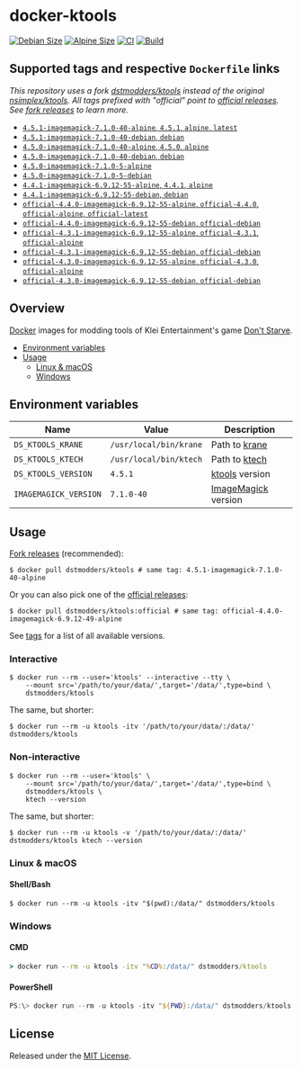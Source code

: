 # docker-ktools

[![Debian Size](https://img.shields.io/docker/image-size/dstmodders/ktools/debian?label=debian%20size)](https://hub.docker.com/r/dstmodders/ktools)
[![Alpine Size](https://img.shields.io/docker/image-size/dstmodders/ktools/alpine?label=alpine%20size)](https://hub.docker.com/r/dstmodders/ktools)
[![CI](https://img.shields.io/github/workflow/status/dstmodders/docker-ktools/CI?label=ci)](https://github.com/dstmodders/docker-ktools/actions/workflows/ci.yml)
[![Build](https://img.shields.io/github/workflow/status/dstmodders/docker-ktools/Build?label=build)](https://github.com/dstmodders/docker-ktools/actions/workflows/build.yml)

## Supported tags and respective `Dockerfile` links

_This repository uses a fork [dstmodders/ktools][] instead of the original
[nsimplex/ktools][]. All tags prefixed with "official" point to
[official releases][]. See [fork releases][] to learn more._

- [`4.5.1-imagemagick-7.1.0-40-alpine`, `4.5.1`, `alpine`, `latest`](https://github.com/dstmodders/docker-ktools/blob/93eb11e8e03a036b81421a9f1b66e35869582540/latest/alpine/Dockerfile)
- [`4.5.1-imagemagick-7.1.0-40-debian`, `debian`](https://github.com/dstmodders/docker-ktools/blob/93eb11e8e03a036b81421a9f1b66e35869582540/latest/debian/Dockerfile)
- [`4.5.0-imagemagick-7.1.0-40-alpine`, `4.5.0`, `alpine`](https://github.com/dstmodders/docker-ktools/blob/93eb11e8e03a036b81421a9f1b66e35869582540/latest/alpine/Dockerfile)
- [`4.5.0-imagemagick-7.1.0-40-debian`, `debian`](https://github.com/dstmodders/docker-ktools/blob/93eb11e8e03a036b81421a9f1b66e35869582540/latest/debian/Dockerfile)
- [`4.5.0-imagemagick-7.1.0-5-alpine`](https://github.com/dstmodders/docker-ktools/blob/ef2d40c3fc2e675ca492371e0e539f13449a1846/latest/alpine/Dockerfile)
- [`4.5.0-imagemagick-7.1.0-5-debian`](https://github.com/dstmodders/docker-ktools/blob/ef2d40c3fc2e675ca492371e0e539f13449a1846/latest/debian/Dockerfile)
- [`4.4.1-imagemagick-6.9.12-55-alpine`, `4.4.1`, `alpine`](https://github.com/dstmodders/docker-ktools/blob/93eb11e8e03a036b81421a9f1b66e35869582540/latest/alpine/Dockerfile)
- [`4.4.1-imagemagick-6.9.12-55-debian`, `debian`](https://github.com/dstmodders/docker-ktools/blob/93eb11e8e03a036b81421a9f1b66e35869582540/latest/debian/Dockerfile)
- [`official-4.4.0-imagemagick-6.9.12-55-alpine`, `official-4.4.0`, `official-alpine`, `official-latest`](https://github.com/dstmodders/docker-ktools/blob/93eb11e8e03a036b81421a9f1b66e35869582540/official/alpine/Dockerfile)
- [`official-4.4.0-imagemagick-6.9.12-55-debian`, `official-debian`](https://github.com/dstmodders/docker-ktools/blob/93eb11e8e03a036b81421a9f1b66e35869582540/official/debian/Dockerfile)
- [`official-4.3.1-imagemagick-6.9.12-55-alpine`, `official-4.3.1`, `official-alpine`](https://github.com/dstmodders/docker-ktools/blob/93eb11e8e03a036b81421a9f1b66e35869582540/official/alpine/Dockerfile)
- [`official-4.3.1-imagemagick-6.9.12-55-debian`, `official-debian`](https://github.com/dstmodders/docker-ktools/blob/93eb11e8e03a036b81421a9f1b66e35869582540/official/debian/Dockerfile)
- [`official-4.3.0-imagemagick-6.9.12-55-alpine`, `official-4.3.0`, `official-alpine`](https://github.com/dstmodders/docker-ktools/blob/93eb11e8e03a036b81421a9f1b66e35869582540/official/alpine/Dockerfile)
- [`official-4.3.0-imagemagick-6.9.12-55-debian`, `official-debian`](https://github.com/dstmodders/docker-ktools/blob/93eb11e8e03a036b81421a9f1b66e35869582540/official/debian/Dockerfile)

## Overview

[Docker][] images for modding tools of Klei Entertainment's game
[Don't Starve][].

- [Environment variables](#environment-variables)
- [Usage](#usage)
  - [Linux & macOS](#linux--macos)
  - [Windows](#windows)

## Environment variables

| Name                  | Value                  | Description             |
| --------------------- | ---------------------- | ----------------------- |
| `DS_KTOOLS_KRANE`     | `/usr/local/bin/krane` | Path to [krane][]       |
| `DS_KTOOLS_KTECH`     | `/usr/local/bin/ktech` | Path to [ktech][]       |
| `DS_KTOOLS_VERSION`   | `4.5.1`                | [ktools][] version      |
| `IMAGEMAGICK_VERSION` | `7.1.0-40`             | [ImageMagick][] version |

## Usage

[Fork releases][] (recommended):

```shell
$ docker pull dstmodders/ktools # same tag: 4.5.1-imagemagick-7.1.0-40-alpine
```

Or you can also pick one of the [official releases][]:

```shell
$ docker pull dstmodders/ktools:official # same tag: official-4.4.0-imagemagick-6.9.12-49-alpine
```

See [tags][] for a list of all available versions.

### Interactive

```shell
$ docker run --rm --user='ktools' --interactive --tty \
    --mount src='/path/to/your/data/',target='/data/',type=bind \
    dstmodders/ktools
```

The same, but shorter:

```shell
$ docker run --rm -u ktools -itv '/path/to/your/data/:/data/' dstmodders/ktools
```

### Non-interactive

```shell
$ docker run --rm --user='ktools' \
    --mount src='/path/to/your/data/',target='/data/',type=bind \
    dstmodders/ktools \
    ktech --version
```

The same, but shorter:

```shell
$ docker run --rm -u ktools -v '/path/to/your/data/:/data/' dstmodders/ktools ktech --version
```

### Linux & macOS

#### Shell/Bash

```shell
$ docker run --rm -u ktools -itv "$(pwd):/data/" dstmodders/ktools
```

### Windows

#### CMD

```cmd
> docker run --rm -u ktools -itv "%CD%:/data/" dstmodders/ktools
```

#### PowerShell

```powershell
PS:\> docker run --rm -u ktools -itv "${PWD}:/data/" dstmodders/ktools
```

## License

Released under the [MIT License](https://opensource.org/licenses/MIT).

[@nsimplex]: https://github.com/nsimplex
[docker]: https://www.docker.com/
[don't starve]: https://www.klei.com/games/dont-starve
[dstmodders/ktools]: https://github.com/dstmodders/ktools
[fork releases]: https://github.com/dstmodders/ktools/releases
[gcc]: https://gcc.gnu.org/
[imagemagick]: https://imagemagick.org/index.php
[krane]: https://github.com/nsimplex/ktools#krane
[ktech]: https://github.com/nsimplex/ktools#ktech
[ktools]: https://github.com/nsimplex/ktools
[latest state]: https://github.com/nsimplex/ktools/tree/a1d1362bdb2b9aa9146d7177fbf0e351eab414ba
[nsimplex/ktools]: https://github.com/nsimplex/ktools
[official releases]: https://github.com/nsimplex/ktools/releases
[official]: https://github.com/nsimplex/ktools/releases
[tags]: https://hub.docker.com/r/dstmodders/ktools/tags
[v4.4.0]: https://github.com/dstmodders/ktools/releases/tag/4.4.0
[v4.4.1]: https://github.com/dstmodders/ktools/releases/tag/v4.4.1
